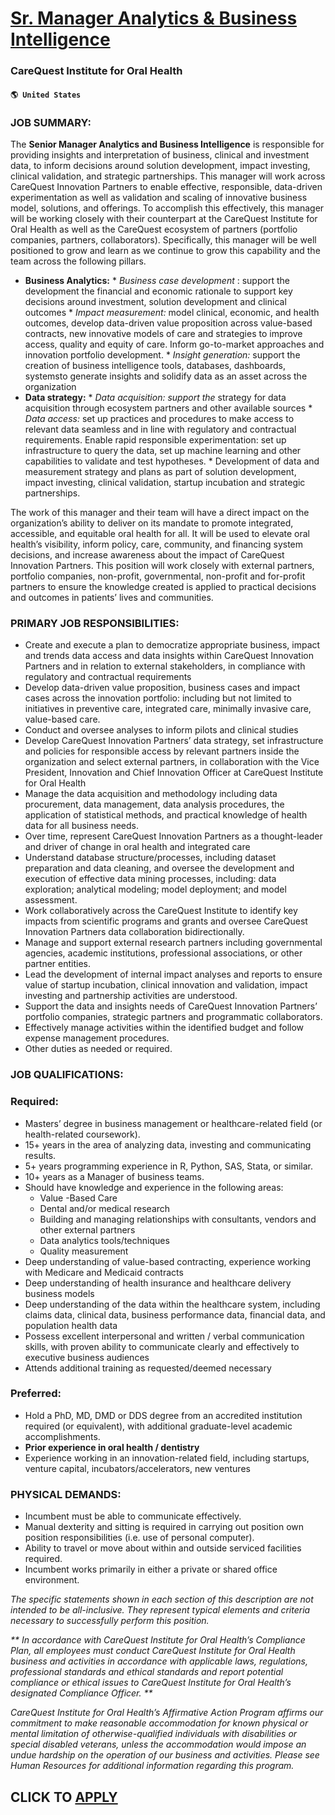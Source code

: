 # [Sr. Manager Analytics & Business Intelligence](https://www.remotewlb.com/apply/sr-manager-analytics-business-intelligence)  
### CareQuest Institute for Oral Health  
#### `🌎 United States`  

### JOB SUMMARY:

The **Senior Manager Analytics and Business Intelligence** is responsible for providing insights and interpretation of business, clinical and investment data, to inform decisions around solution development, impact investing, clinical validation, and strategic partnerships. This manager will work across CareQuest Innovation Partners to enable effective, responsible, data-driven experimentation as well as validation and scaling of innovative business model, solutions, and offerings. To accomplish this effectively, this manager will be working closely with their counterpart at the CareQuest Institute for Oral Health as well as the CareQuest ecosystem of partners (portfolio companies, partners, collaborators). Specifically, this manager will be well positioned to grow and learn as we continue to grow this capability and the team across the following pillars.

  *  **Business Analytics:**
    *  _Business case development_ : support the development the financial and economic rationale to support key decisions around investment, solution development and clinical outcomes
    *  _Impact measurement:_ model clinical, economic, and health outcomes, develop data-driven value proposition across value-based contracts, new innovative models of care and strategies to improve access, quality and equity of care. Inform go-to-market approaches and innovation portfolio development.
    *  _Insight generation:_ support the creation of business intelligence tools, databases, dashboards, systemsto generate insights and solidify data as an asset across the organization
  *  **Data strategy:**
    *  _Data acquisition: support the_ strategy for data acquisition through ecosystem partners and other available sources
    *  _Data access:_ set up practices and procedures to make access to relevant data seamless and in line with regulatory and contractual requirements. Enable rapid responsible experimentation: set up infrastructure to query the data, set up machine learning and other capabilities to validate and test hypotheses.
    * Development of data and measurement strategy and plans as part of solution development, impact investing, clinical validation, startup incubation and strategic partnerships.

The work of this manager and their team will have a direct impact on the organization’s ability to deliver on its mandate to promote integrated, accessible, and equitable oral health for all. It will be used to elevate oral health’s visibility, inform policy, care, community, and financing system decisions, and increase awareness about the impact of CareQuest Innovation Partners. This position will work closely with external partners, portfolio companies, non-profit, governmental, non-profit and for-profit partners to ensure the knowledge created is applied to practical decisions and outcomes in patients’ lives and communities.

### PRIMARY JOB RESPONSIBILITIES:

  * Create and execute a plan to democratize appropriate business, impact and trends data access and data insights within CareQuest Innovation Partners and in relation to external stakeholders, in compliance with regulatory and contractual requirements
  * Develop data-driven value proposition, business cases and impact cases across the innovation portfolio: including but not limited to initiatives in preventive care, integrated care, minimally invasive care, value-based care.
  * Conduct and oversee analyses to inform pilots and clinical studies
  * Develop CareQuest Innovation Partners’ data strategy, set infrastructure and policies for responsible access by relevant partners inside the organization and select external partners, in collaboration with the Vice President, Innovation and Chief Innovation Officer at CareQuest Institute for Oral Health
  * Manage the data acquisition and methodology including data procurement, data management, data analysis procedures, the application of statistical methods, and practical knowledge of health data for all business needs.
  * Over time, represent CareQuest Innovation Partners as a thought-leader and driver of change in oral health and integrated care
  * Understand database structure/processes, including dataset preparation and data cleaning, and oversee the development and execution of effective data mining processes, including: data exploration; analytical modeling; model deployment; and model assessment.
  * Work collaboratively across the CareQuest Institute to identify key impacts from scientific programs and grants and oversee CareQuest Innovation Partners data collaboration bidirectionally. 
  * Manage and support external research partners including governmental agencies, academic institutions, professional associations, or other partner entities.
  * Lead the development of internal impact analyses and reports to ensure value of startup incubation, clinical innovation and validation, impact investing and partnership activities are understood.
  * Support the data and insights needs of CareQuest Innovation Partners’ portfolio companies, strategic partners and programmatic collaborators.
  * Effectively manage activities within the identified budget and follow expense management procedures.
  * Other duties as needed or required.

### JOB QUALIFICATIONS:

### Required:

  * Masters’ degree in business management or healthcare-related field (or health-related coursework).
  * 15+ years in the area of analyzing data, investing and communicating results.
  * 5+ years programming experience in R, Python, SAS, Stata, or similar. 
  * 10+ years as a Manager of business teams.
  * Should have knowledge and experience in the following areas:
    * Value -Based Care
    * Dental and/or medical research
    * Building and managing relationships with consultants, vendors and other external partners
    * Data analytics tools/techniques
    * Quality measurement
  * Deep understanding of value-based contracting, experience working with Medicare and Medicaid contracts
  * Deep understanding of health insurance and healthcare delivery business models 
  * Deep understanding of the data within the healthcare system, including claims data, clinical data, business performance data, financial data, and population health data
  * Possess excellent interpersonal and written / verbal communication skills, with proven ability to communicate clearly and effectively to executive business audiences 
  * Attends additional training as requested/deemed necessary

### Preferred:

  * Hold a PhD, MD, DMD or DDS degree from an accredited institution required (or equivalent), with additional graduate-level academic accomplishments.
  *  **Prior experience in oral health / dentistry**
  * Experience working in an innovation-related field, including startups, venture capital, incubators/accelerators, new ventures

### PHYSICAL DEMANDS:

  * Incumbent must be able to communicate effectively. 
  * Manual dexterity and sitting is required in carrying out position own position responsibilities (i.e. use of personal computer). 
  * Ability to travel or move about within and outside serviced facilities required. 
  * Incumbent works primarily in either a private or shared office environment. 

_The specific statements shown in each section of this description are not intended to be all-inclusive. They represent typical elements and criteria necessary to successfully perform this position._

 _** In accordance with CareQuest Institute for Oral Health’s Compliance Plan, all employees must conduct CareQuest Institute for Oral Health business and activities in accordance with applicable laws, regulations, professional standards and ethical standards and report potential compliance or ethical issues to CareQuest Institute for Oral Health’s designated Compliance Officer. **_

 _CareQuest Institute for Oral Health’s Affirmative Action Program affirms our commitment to make reasonable accommodation for known physical or mental limitation of otherwise-qualified individuals with disabilities or special disabled veterans, unless the accommodation would impose an undue hardship on the operation of our business and activities. Please see Human Resources for additional information regarding this program._

  
## CLICK TO [APPLY](https://www.remotewlb.com/apply/sr-manager-analytics-business-intelligence)

